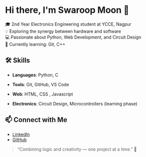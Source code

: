 # Hi there, I'm Swaroop Moon 👋

🎓 2nd Year Electronics Engineering student at YCCE, Nagpur  
💡 Exploring the synergy between hardware and software  
💻 Passionate about Python, Web Development, and Circuit Design  
🎯 Currently learning: Git, C++

## 🛠️ Skills
- **Languages**: Python, C

- **Tools**: Git, GitHub, VS Code
- **Web**: HTML, CSS , Javascript
- **Electronics**: Circuit Design, Microcontrollers (learning phase)

## 📫 Connect with Me
- [LinkedIn](https://www.linkedin.com/in/swaroop-moon/)
- [GitHub](https://github.com/SwaroopMoon)

> “Combining logic and creativity — one project at a time.” 🌟

